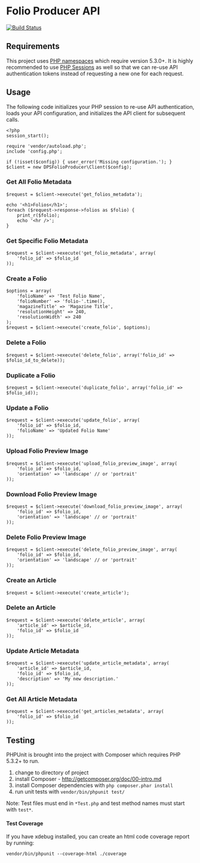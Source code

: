 # Folio Producer API
[![Build Status](https://magnum.travis-ci.com/CoffeeAndCode/folio-producer-api.png?token=PgRq1y9q1wqEUV2w6sXq&branch=master)](https://magnum.travis-ci.com/CoffeeAndCode/folio-producer-api)


## Requirements

This project uses [PHP namespaces](http://www.php.net/manual/en/language.namespaces.rationale.php)
which require version 5.3.0+. It is highly recommended to use
[PHP Sessions](http://www.php.net/manual/en/book.session.php) as
well so that we can re-use API authentication tokens instead of requesting
a new one for each request.


## Usage

The following code initializes your PHP session to re-use API authentication,
loads your API configuration, and initializes the API client for subsequent
calls.

    <?php
    session_start();

    require 'vendor/autoload.php';
    include 'config.php';

    if (!isset($config)) { user_error('Missing configuration.'); }
    $client = new DPSFolioProducer\Client($config);


### Get All Folio Metadata

    $request = $client->execute('get_folios_metadata');

    echo '<h1>Folios</h1>';
    foreach ($request->response->folios as $folio) {
        print_r($folio);
        echo '<hr />';
    }


### Get Specific Folio Metadata

    $request = $client->execute('get_folio_metadata', array(
        'folio_id' => $folio_id
    ));


### Create a Folio

    $options = array(
        'folioName' => 'Test Folio Name',
        'folioNumber' => 'folio-'.time(),
        'magazineTitle' => 'Magazine Title',
        'resolutionHeight' => 240,
        'resolutionWidth' => 240
    );
    $request = $client->execute('create_folio', $options);


### Delete a Folio

    $request = $client->execute('delete_folio', array('folio_id' => $folio_id_to_delete));


### Duplicate a Folio

    $request = $client->execute('duplicate_folio', array('folio_id' => $folio_id));


### Update a Folio

    $request = $client->execute('update_folio', array(
        'folio_id' => $folio_id,
        'folioName' => 'Updated Folio Name'
    ));


### Upload Folio Preview Image

    $request = $client->execute('upload_folio_preview_image', array(
        'folio_id' => $folio_id,
        'orientation' => 'landscape' // or 'portrait'
    ));


### Download Folio Preview Image

    $request = $client->execute('download_folio_preview_image', array(
        'folio_id' => $folio_id,
        'orientation' => 'landscape' // or 'portrait'
    ));


### Delete Folio Preview Image

    $request = $client->execute('delete_folio_preview_image', array(
        'folio_id' => $folio_id,
        'orientation' => 'landscape' // or 'portrait'
    ));


### Create an Article

    $request = $client->execute('create_article');


### Delete an Article

    $request = $client->execute('delete_article', array(
        'article_id' => $article_id,
        'folio_id' => $folio_id
    ));


### Update Article Metadata

    $request = $client->execute('update_article_metadata', array(
        'article_id' => $article_id,
        'folio_id' => $folio_id,
        'description' => 'My new description.'
    ));


### Get All Article Metadata

    $request = $client->execute('get_articles_metadata', array(
        'folio_id' => $folio_id
    ));


## Testing

PHPUnit is brought into the project with Composer which requires PHP 5.3.2+ to run.

1. change to directory of project
2. install Composer - http://getcomposer.org/doc/00-intro.md
3. install Composer dependencies with `php composer.phar install`
4. run unit tests with `vendor/bin/phpunit test/`

Note: Test files must end in `*Test.php` and test method names must start with `test*`.


#### Test Coverage

If you have xdebug installed, you can create an html code coverage report by running:

    vendor/bin/phpunit --coverage-html ./coverage
